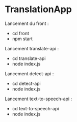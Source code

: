 # TranslationApp

Lancement du front :
  - cd front
  - npm start
 
Lancement translate-api :
  - cd translate-api
  - node index.js
  
Lancement detect-api :
  - cd detect-api
  - node index.js
  
Lancement text-to-speech-api :
  - cd text-to-speech-api
  - node index.js
